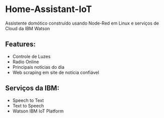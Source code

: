 # Home-Assistant-IoT
Assistente domótico construído usando Node-Red em Linux e serviços de Cloud da IBM Watson

## Features:
*   Controle de Luzes
*   Radio Online
*   Principais notícias do dia
  *   Web scraping em site de notícia confiável

## Serviços da IBM:
*   Speech to Text
*   Text to Speech
*   Watson IBM IoT Platform
